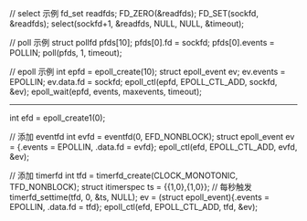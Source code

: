 // select 示例
fd_set readfds;
FD_ZERO(&readfds);
FD_SET(sockfd, &readfds);
select(sockfd+1, &readfds, NULL, NULL, &timeout);

// poll 示例
struct pollfd pfds[10];
pfds[0].fd = sockfd;
pfds[0].events = POLLIN;
poll(pfds, 1, timeout);

// epoll 示例
int epfd = epoll_create(10);
struct epoll_event ev;
ev.events = EPOLLIN;
ev.data.fd = sockfd;
epoll_ctl(epfd, EPOLL_CTL_ADD, sockfd, &ev);
epoll_wait(epfd, events, maxevents, timeout);

---
int efd = epoll_create1(0);

// 添加 eventfd
int evfd = eventfd(0, EFD_NONBLOCK);
struct epoll_event ev = {.events = EPOLLIN, .data.fd = evfd};
epoll_ctl(efd, EPOLL_CTL_ADD, evfd, &ev);

// 添加 timerfd
int tfd = timerfd_create(CLOCK_MONOTONIC, TFD_NONBLOCK);
struct itimerspec ts = {{1,0},{1,0}};  // 每秒触发
timerfd_settime(tfd, 0, &ts, NULL);
ev = (struct epoll_event){.events = EPOLLIN, .data.fd = tfd};
epoll_ctl(efd, EPOLL_CTL_ADD, tfd, &ev);
